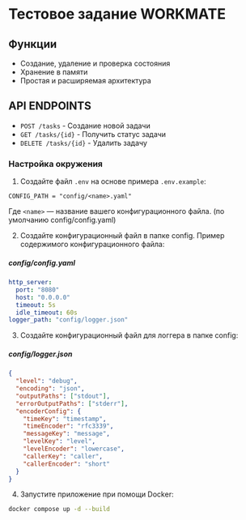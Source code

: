 # Тестовое задание WORKMATE


## Функции

- Создание, удаление и проверка состояния
- Хранение в памяти
- Простая и расширяемая архитектура

## API ENDPOINTS

- `POST /tasks` - Создание новой задачи
- `GET /tasks/{id}` - Получить статус задачи
- `DELETE /tasks/{id}` - Удалить задачу

### Настройка окружения

1. Создайте файл `.env` на основе примера `.env.example`:
```env
CONFIG_PATH = "config/<name>.yaml"
```
Где `<name>` — название вашего конфигурационного файла. (по умолчанию config/config.yaml)

2. Создайте конфигурационный файл в папке config. Пример содержимого конфигурационного файла:
##### config/config.yaml
```yaml
http_server:
  port: "8080"
  host: "0.0.0.0"
  timeout: 5s
  idle_timeout: 60s
logger_path: "config/logger.json"
```
3. Создайте конфигурационный файл для логгера в папке config:
##### config/logger.json
```json
{
  "level": "debug",
  "encoding": "json",
  "outputPaths": ["stdout"],
  "errorOutputPaths": ["stderr"],
  "encoderConfig": {
    "timeKey": "timestamp",
    "timeEncoder": "rfc3339",
    "messageKey": "message",
    "levelKey": "level",
    "levelEncoder": "lowercase",
    "callerKey": "caller",
    "callerEncoder": "short"
  }
}
```

4. Запустите приложение при помощи Docker:
```bash
docker compose up -d --build
```